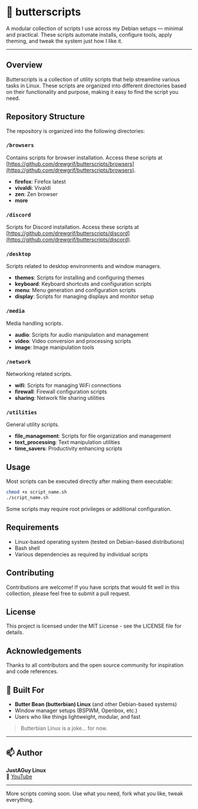 # 🧈 butterscripts

A modular collection of scripts I use across my Debian setups — minimal and practical. These scripts automate installs, configure tools, apply theming, and tweak the system just how I like it.

---

## Overview

Butterscripts is a collection of utility scripts that help streamline various tasks in Linux. These scripts are organized into different directories based on their functionality and purpose, making it easy to find the script you need.

## Repository Structure

The repository is organized into the following directories:

### `/browsers`

Contains scripts for browser installation.  Access these scripts at [https://github.com/drewgrif/butterscripts/browsers](https://github.com/drewgrif/butterscripts/browsers).

- **firefox**: Firefox latest
- **vivaldi**: Vivaldi
- **zen**: Zen browser
- **more**

### `/discord`

Scripts for Discord installation. Access these scripts at [https://github.com/drewgrif/butterscripts/discord](https://github.com/drewgrif/butterscripts/discord).

### `/desktop`

Scripts related to desktop environments and window managers.

- **themes**: Scripts for installing and configuring themes
- **keyboard**: Keyboard shortcuts and configuration scripts
- **menu**: Menu generation and configuration scripts
- **display**: Scripts for managing displays and monitor setup

### `/media`

Media handling scripts.

- **audio**: Scripts for audio manipulation and management
- **video**: Video conversion and processing scripts
- **image**: Image manipulation tools

### `/network`

Networking related scripts.

- **wifi**: Scripts for managing WiFi connections
- **firewall**: Firewall configuration scripts
- **sharing**: Network file sharing utilities

### `/utilities`

General utility scripts.

- **file_management**: Scripts for file organization and management
- **text_processing**: Text manipulation utilities
- **time_savers**: Productivity enhancing scripts

## Usage

Most scripts can be executed directly after making them executable:

```bash
chmod +x script_name.sh
./script_name.sh
```

Some scripts may require root privileges or additional configuration.

## Requirements

- Linux-based operating system (tested on Debian-based distributions)
- Bash shell
- Various dependencies as required by individual scripts

## Contributing

Contributions are welcome! If you have scripts that would fit well in this collection, please feel free to submit a pull request.

## License

This project is licensed under the MIT License - see the LICENSE file for details.

## Acknowledgements

Thanks to all contributors and the open source community for inspiration and code references.
## 🧈 Built For

- **Butter Bean (butterbian) Linux** (and other Debian-based systems)
- Window manager setups (BSPWM, Openbox, etc.)
- Users who like things lightweight, modular, and fast

> Butterbian Linux is a joke... for now.

---

## 📫 Author

**JustAGuy Linux**  
🎥 [YouTube](https://youtube.com/@JustAGuyLinux)  

---

More scripts coming soon. Use what you need, fork what you like, tweak everything.
```
